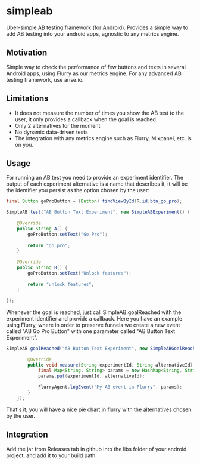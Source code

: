 simpleab
========

Uber-simple AB testing framework (for Android). Provides a simple way to add AB testing into your android apps, agnostic to any metrics engine. 

Motivation
-----------
Simple way to check the performance of few buttons and texts in several Android apps, using Flurry as our metrics engine. For any advanced AB testing framework, use arise.io.

Limitations
-----------
 * It does not measure the number of times you show the AB test to the user, it only provides a callback when the goal is reached.
 * Only 2 alternatives for the moment
 * No dynamic data-driven tests
 * The integration with any metrics engine such as Flurry, Mixpanel, etc. is on you.

Usage
-----------
For running an AB test you need to provide an experiment identifier. The output of each experiment alternative is a name that describes it, it will be the identifier you persist as the option chosen by the user: 


```java
final Button goProButton = (Button) findViewById(R.id.btn_go_pro);

SimpleAB.test("AB Button Text Experiment", new SimpleABExperiment() {
  
	@Override
	public String A() {
		goProButton.setText("Go Pro");
		
		return "go_pro";
	}
	
	@Override
	public String B() {
		goProButton.setText("Unlock features");
		
		return "unlock_features";
	}
	
});
```

Whenever the goal is reached, just call SimpleAB.goalReached with the experiment identifier and provide a callback. Here you have an example using Flurry, where in order to preserve funnels we create a new event called "AB Go Pro Button" with one parameter called "AB Button Text Experiment".

```java
SimpleAB.goalReached("AB Button Text Experiment", new SimpleABGoalReachedCallback() {

		@Override
		public void measure(String experimentId, String alternativeId) {
            final Map<String, String> params = new HashMap<String, String>();
            params.put(experimentId, alternativeId);
            
            FlurryAgent.logEvent("My AB event in Flurry", params);
		}
	});

```
That's it, you will have a nice pie chart in flurry with the alternatives chosen by the user.

Integration
-----------

Add the jar from Releases tab in github into the libs folder of your android project, and add it to your build path.

